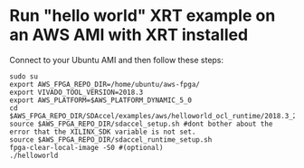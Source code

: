# Run "hello world" XRT example on an AWS AMI with XRT installed

Connect to your Ubuntu AMI and then follow these steps:
````
sudo su
export AWS_FPGA_REPO_DIR=/home/ubuntu/aws-fpga/
export VIVADO_TOOL_VERSION=2018.3
export AWS_PLATFORM=$AWS_PLATFORM_DYNAMIC_5_0 
cd $AWS_FPGA_REPO_DIR/SDAccel/examples/aws/helloworld_ocl_runtime/2018.3_2019.1/
source $AWS_FPGA_REPO_DIR/sdaccel_setup.sh #dont bother about the error that the XILINX_SDK variable is not set.
source $AWS_FPGA_REPO_DIR/sdaccel_runtime_setup.sh
fpga-clear-local-image -S0 #(optional)
./helloworld







